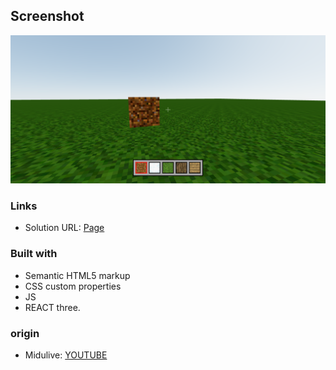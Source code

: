 ## Screenshot
![Design preview ](./src/images/captura.png)

### Links

- Solution URL: [Page](https://javier1793-op.github.io/minecraft-clone/)


### Built with

- Semantic HTML5 markup
- CSS custom properties
- JS
- REACT three.

### origin
- Midulive: [YOUTUBE](https://www.youtube.com/watch?v=dm7nfe3bOE4)